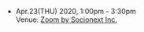 - Apr.23(THU) 2020, 1:00pm - 3:30pm  
  Venue: [Zoom by Socionext Inc.](https://socionext.zoom.us/j/99975267803?pwd=M25XMnJLaWlYRi9hWkxESVFleWp5UT09)  
